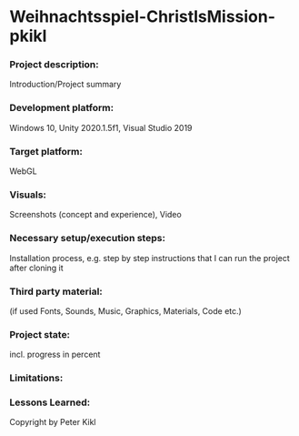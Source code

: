 # Weihnachtsspiel-ChristlsMission-pkikl

### Project description: 
Introduction/Project summary 

### Development platform: 
Windows 10, Unity 2020.1.5f1, Visual Studio 2019

### Target platform: 
WebGL

### Visuals: 
Screenshots (concept and experience), Video

### Necessary setup/execution steps: 
Installation process, e.g. step by step instructions that I can run the project after cloning it

### Third party material: 
(if used Fonts, Sounds, Music, Graphics, Materials, Code etc.)

### Project state: 
incl. progress in percent

### Limitations: 

### Lessons Learned: 

Copyright by Peter Kikl

